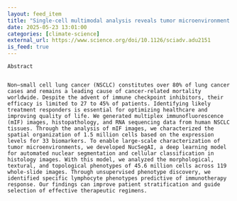 ```yaml
---
layout: feed_item
title: "Single-cell multimodal analysis reveals tumor microenvironment predictive of treatment response in non–small cell lung cancer | Science Advances"
date: 2025-05-23 13:01:00
categories: [climate-science]
external_url: https://www.science.org/doi/10.1126/sciadv.adu2151
is_feed: true
---
```



 
  
   
    Abstract
   
   
    Non–small cell lung cancer (NSCLC) constitutes over 80% of lung cancer cases and remains a leading cause of cancer-related mortality worldwide. Despite the advent of immune checkpoint inhibitors, their efficacy is limited to 27 to 45% of patients. Identifying likely treatment responders is essential for optimizing healthcare and improving quality of life. We generated multiplex immunofluorescence (mIF) images, histopathology, and RNA sequencing data from human NSCLC tissues. Through the analysis of mIF images, we characterized the spatial organization of 1.5 million cells based on the expression levels for 33 biomarkers. To enable large-scale characterization of tumor microenvironments, we developed NucSegAI, a deep learning model for automated nuclear segmentation and cellular classification in histology images. With this model, we analyzed the morphological, textural, and topological phenotypes of 45.6 million cells across 119 whole-slide images. Through unsupervised phenotype discovery, we identified specific lymphocyte phenotypes predictive of immunotherapy response. Our findings can improve patient stratification and guide selection of effective therapeutic regimens.
   
  
 

